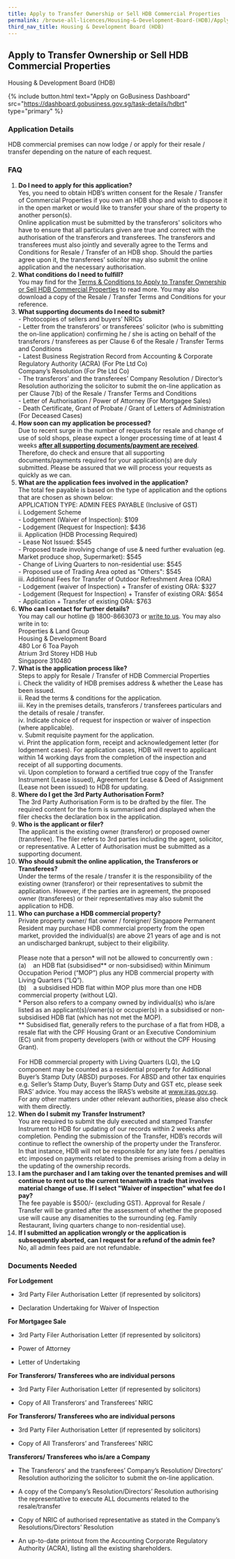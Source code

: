 ```yaml
---
title: Apply to Transfer Ownership or Sell HDB Commercial Properties
permalink: /browse-all-licences/Housing-&-Development-Board-(HDB)/Apply-to-Transfer-Ownership-or-Sell-HDB-Commercial-Properties
third_nav_title: Housing & Development Board (HDB)
---
```


## Apply to Transfer Ownership or Sell HDB Commercial Properties

Housing & Development Board (HDB)

{% include button.html text="Apply on GoBusiness Dashboard" src="https://dashboard.gobusiness.gov.sg/task-details/hdbrt" type="primary" %}

<H3>Application Details</H3>

<p>HDB commercial premises can now lodge / or apply for their resale / transfer depending on the nature of each request.</p>
<h3><strong>FAQ</strong></h3>
<ol>
<li><strong>Do I need to apply for this application?<br></strong>Yes, you need to obtain HDB&rsquo;s written consent for the Resale / Transfer of Commercial Properties if you own an HDB shop and wish to dispose it in the open market or would like to transfer your share of the property to another person(s).<br>Online application must be submitted by the transferors' solicitors who have to ensure that all particulars given are true and correct with the authorisation of the transferors and transferees. The transferors and transferees must also jointly and severally agree to the Terms and Conditions for Resale / Transfer of an HDB shop. Should the parties agree upon it, the transferees&rsquo; solicitor may also submit the online application and the necessary authorisation.</li>
<li><strong>What conditions do I need to fulfill?<br></strong>You may find for the <a href="https://www.hdb.gov.sg/-/media/doc/PLG/RT%20Terms%20%20Conditions%20Jan25v2" target="_blank" rel="noopener">Terms &amp; Conditions to Apply to Transfer Ownership or Sell HDB Commercial Properties</a> to read more. You may also download a copy of the Resale / Transfer Terms and Conditions for your reference.</li>
<li><strong>What supporting documents do I need to submit?<br></strong>- Photocopies of sellers and buyers&rsquo; NRICs<br>- Letter from the transferors&rsquo; or transferees&rsquo; solicitor (who is submitting the on-line application) confirming he / she is acting on behalf of the transferors / transferees as per Clause 6 of the Resale / Transfer Terms and Conditions<br>- Latest Business Registration Record from Accounting &amp; Corporate Regulatory Authority (ACRA) (For Pte Ltd Co)<br>Company&rsquo;s Resolution (For Pte Ltd Co)<br>- The transferors&rsquo; and the transferees&rsquo; Company Resolution / Director&rsquo;s Resolution authorizing the solicitor to submit the on-line application as per Clause 7(b) of the Resale / Transfer Terms and Conditions<br>- Letter of Authorisation / Power of Attorney (For Mortgagee Sales)<br>- Death Certificate, Grant of Probate / Grant of Letters of Administration (For Deceased Cases)</li>
<li><strong>How soon can my application be processed?<br></strong>Due to recent surge in the number of requests for resale and change of use of sold shops, please expect a longer processing time of at least 4 weeks <span style="text-decoration: underline;"><strong>after all supporting documents/payment are received</strong></span>. Therefore, do check and ensure that all supporting documents/payments required for your application(s) are duly submitted. Please be assured that we will process your requests as quickly as we can.&nbsp;</li>
<li><strong>What are the application fees involved in the application?<br></strong>The total fee payable is based on the type of application and the options that are chosen as shown below:<br>APPLICATION TYPE: ADMIN FEES PAYABLE (Inclusive of GST)<br>i. Lodgement Scheme<br>- Lodgement (Waiver of Inspection): $109<br>- Lodgement (Request for Inspection): $436<br>ii. Application (HDB Processing Required)<br>- Lease Not Issued: $545<br>- Proposed trade involving change of use &amp; need further evaluation (eg. Market produce shop, Supermarket): $545<br>- Change of Living Quarters to non-residential use: $545<br>- Proposed use of Trading Area opted as "Others": $545<br>iii. Additional Fees for Transfer of Outdoor Refreshment Area (ORA)<br>- Lodgement (waiver of Inspection) + Transfer of existing ORA: $327<br>- Lodgement (Request for Inspection) + Transfer of existing ORA: $654<br>- Application + Transfer of existing ORA: $763</li>
<li><strong>Who can I contact for further details?<br></strong>You may call our hotline @ 1800-8663073 or <a href="https://go.gov.sg/hdb-write-to-us" target="_blank" rel="noopener">write to us</a>. You may also write in to:<br>Properties &amp; Land Group<br>Housing &amp; Development Board<br>480 Lor 6 Toa Payoh<br>Atrium 3rd Storey HDB Hub<br>Singapore 310480</li>
<li><strong>What is the application process like?<br></strong>Steps to apply for Resale / Transfer of HDB Commercial Properties<br>i. Check the validity of HDB premises address &amp; whether the Lease has been issued.<br>ii. Read the terms &amp; conditions for the application.<br>iii. Key in the premises details, transferors / transferees particulars and the details of resale / transfer.<br>iv. Indicate choice of request for inspection or waiver of inspection (where applicable).<br>v. Submit requisite payment for the application.<br>vi. Print the application form, receipt and acknowledgement letter (for lodgement cases). For application cases, HDB will revert to applicant within 14 working days from the completion of the inspection and receipt of all supporting documents.<br>vii. Upon completion to forward a certified true copy of the Transfer Instrument (Lease issued), Agreement for Lease &amp; Deed of Assignment (Lease not been issued) to HDB for updating.</li>
<li><strong>Where do I get the 3rd Party Authorisation Form?</strong><br>The 3rd Party Authorisation Form is to be drafted by the filer. The required content for the form is summarised and displayed when the filer checks the declaration box in the application.</li>
<li><strong>Who is the applicant or filer?</strong><br>The applicant is the existing owner (transferor) or proposed owner (transferee). The filer refers to 3rd parties including the agent, solicitor, or representative. A Letter of Authorisation must be submitted as a supporting document.</li>
<li><strong>Who should submit the online application, the Transferors or Transferees?</strong><br>Under the terms of the resale / transfer it is the responsibility of the existing owner (transferor) or their representatives to submit the application. However, if the parties are in agreement, the proposed owner (transferees) or their representatives may also submit the application to HDB.</li>
<li><strong>Who can purchase a HDB commercial property?</strong><br>Private property owner/ flat owner / foreigner/ Singapore Permanent Resident may purchase HDB commercial property from the open market, provided the individual(s) are above 21 years of age and is not an undischarged bankrupt, subject to their eligibility.<br><br>Please note that a person* will not be allowed to concurrently own :<br>(a) &nbsp; &nbsp;an HDB flat (subsidised** or non-subsidised) within Minimum Occupation Period (&ldquo;MOP&rdquo;) plus any HDB commercial property with Living Quarters (&ldquo;LQ&rdquo;).<br>(b) &nbsp; &nbsp;a subsidised HDB flat within MOP plus more than one HDB commercial property (without LQ).<br>* Person also refers to a company owned by individual(s) who is/are listed as an applicant(s)/owner(s) or occupier(s) in a subsidised or non-subsidised HDB flat (which has not met the MOP).<br>** Subsidised flat, generally refers to the purchase of a flat from HDB, a resale flat with the CPF Housing Grant or an Executive Condominium (EC) unit from property developers (with or without the CPF Housing Grant).<br><br>For HDB commercial property with Living Quarters (LQ), the LQ component may be counted as a residential property for Additional Buyer&rsquo;s Stamp Duty (ABSD) purposes. For ABSD and other tax enquiries e.g. Seller&rsquo;s Stamp Duty, Buyer&rsquo;s Stamp Duty and GST etc, please seek IRAS&rsquo; advice. You may access the IRAS&rsquo;s website at <a href="http://www.iras.gov.sg/" target="_blank" rel="noopener">www.iras.gov.sg</a>. For any other matters under other relevant authorities, please also check with them directly.</li>
<li><strong>When do I submit my Transfer Instrument?</strong><br>You are required to submit the duly executed and stamped Transfer Instrument to HDB for updating of our records within 2 weeks after completion. Pending the submission of the Transfer, HDB&rsquo;s records will continue to reflect the ownership of the property under the Transferor. In that instance, HDB will not be responsible for any late fees / penalties etc imposed on payments related to the premises arising from a delay in the updating of the ownership records.</li>
<li><strong>I am the purchaser and I am taking over the tenanted premises and will continue to rent out to the current tenantwith a trade that involves material change of use. If I select "Waiver of inspection" what fee do I pay?</strong><br>The fee payable is $500/- (excluding GST). Approval for Resale / Transfer will be granted after the assessment of whether the proposed use will cause any disamenities to the surrounding (eg. Family Restaurant, living quarters change to non-residential use).</li>
<li><strong>If I submitted an application wrongly or the application is subsequently aborted, can I request for a refund of the admin fee?</strong><br>No, all admin fees paid are not refundable.</li>
</ol>

<H3>Documents Needed</H3>

<p><strong>For Lodgement</strong></p>
<ul>
<li>
<p>3rd Party Filer Authorisation Letter (if represented by solicitors)</p>
</li>
<li>
<p>Declaration Undertaking for Waiver of Inspection</p>
</li>
</ul>
<p><strong>For Mortgagee Sale</strong></p>
<ul>
<li>
<p>3rd Party Filer Authorisation Letter (if represented by solicitors)</p>
</li>
<li>
<p>Power of Attorney</p>
</li>
<li>
<p>Letter of Undertaking</p>
</li>
</ul>
<p><strong>For Transferors/ Transferees who are individual persons</strong></p>
<ul>
<li>
<p>3rd Party Filer Authorisation Letter (if represented by solicitors)</p>
</li>
<li>
<p>Copy of All Transferors&rsquo; and Transferees&rsquo; NRIC</p>
</li>
</ul>
<p><strong>For Transferors/ Transferees who are individual persons</strong></p>
<ul>
<li>
<p>3rd Party Filer Authorisation Letter (if represented by solicitors)</p>
</li>
<li>
<p>Copy of All Transferors&rsquo; and Transferees&rsquo; NRIC</p>
</li>
</ul>
<p><strong>Transferors/ Transferees who is/are a Company</strong></p>
<ul>
<li>
<p>The Transferors&rsquo; and the transferees&rsquo; Company&rsquo;s Resolution/ Directors&rsquo; Resolution authorizing the solicitor to submit the on-line application.</p>
</li>
<li>
<p>A copy of the Company&rsquo;s Resolution/Directors&rsquo; Resolution authorising the representative to execute ALL documents related to the resale/transfer</p>
</li>
<li>
<p>Copy of NRIC of authorised representative as stated in the Company&rsquo;s Resolutions/Directors&rsquo; Resolution</p>
</li>
<li>
<p>An up-to-date printout from the Accounting Corporate Regulatory Authority (ACRA), listing all the existing shareholders.</p>
</li>
</ul>

